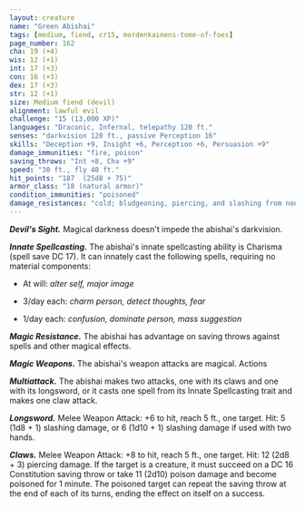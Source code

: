 ```yaml
---
layout: creature
name: "Green Abishai"
tags: [medium, fiend, cr15, mordenkainens-tome-of-foes]
page_number: 162
cha: 19 (+4)
wis: 12 (+1)
int: 17 (+3)
con: 16 (+3)
dex: 17 (+3)
str: 12 (+1)
size: Medium fiend (devil)
alignment: lawful evil
challenge: "15 (13,000 XP)"
languages: "Draconic, Infernal, telepathy 120 ft."
senses: "darkvision 120 ft., passive Perception 16"
skills: "Deception +9, Insight +6, Perception +6, Persuasion +9"
damage_immunities: "fire, poison"
saving_throws: "Int +8, Cha +9"
speed: "30 ft., fly 40 ft."
hit_points: "187  (25d8 + 75)"
armor_class: "18 (natural armor)"
condition_immunities: "poisoned"
damage_resistances: "cold; bludgeoning, piercing, and slashing from nonmagical attacks that aren't silvered"
---
```


***Devil's Sight.*** Magical darkness doesn't impede the abishai's darkvision.

***Innate Spellcasting.*** The abishai's innate spellcasting ability is Charisma (spell save DC 17). It can innately cast the following spells, requiring no material components:

* At will: <i>alter self, major image</i>

* 3/day each: <i>charm person, detect thoughts, fear</i>

* 1/day each: <i>confusion, dominate person, mass suggestion</i>

***Magic Resistance.*** The abishai has advantage on saving throws against spells and other magical effects.

***Magic Weapons.*** The abishai's weapon attacks are magical. Actions

***Multiattack.*** The abishai makes two attacks, one with its claws and one with its longsword, or it casts one spell from its Innate Spellcasting trait and makes one claw attack.

***Longsword.*** Melee Weapon Attack: +6 to hit, reach 5 ft., one target. Hit: 5 (1d8 + 1) slashing damage, or 6 (1d10 + 1) slashing damage if used with two hands.

***Claws.*** Melee Weapon Attack: +8 to hit, reach 5 ft., one target. Hit: 12 (2d8 + 3) piercing damage. If the target is a creature, it must succeed on a DC 16 Constitution saving throw or take 11 (2d10) poison damage and become poisoned for 1 minute. The poisoned target can repeat the saving throw at the end of each of its turns, ending the effect on itself on a success.

